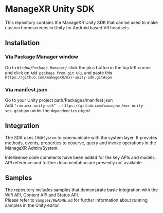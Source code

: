 # ManageXR Unity SDK
This repository contains the ManageXR Unity SDK that can be used to make custom homescreens in Unity for Android based VR headsets.

## Installation  
### Via  Package Manager window  
Go to `Window/Package Manager/` click the plus button in the top left corner and click on `Add package from git URL` and paste this `https://github.com/manageXR/mxr-unity-sdk.git#upm`
  
### Via manifest.json  
Go to your Unity project path/Packages/manifest.json  
Add `"com.mxr.unity.sdk" : https://github.com/managexr/mxr-unity-sdk.git#upm` under the `dependencies` object

## Integration  
The SDK uses `IMXRSystem` to communicate with the system layer. It provides methods, events, properties to observe, query and invoke operations in the ManageXR Admin/System.  
  
Intellisense code comments have been added for the key APIs and models. API reference and further documentation are presently not available. 
  
## Samples  
The repository includes samples that demonstrate basic integration with the Wifi API, Content API and Status API.  
Please refer to `Samples/README.md` for further information about running samples in the Unity editor.